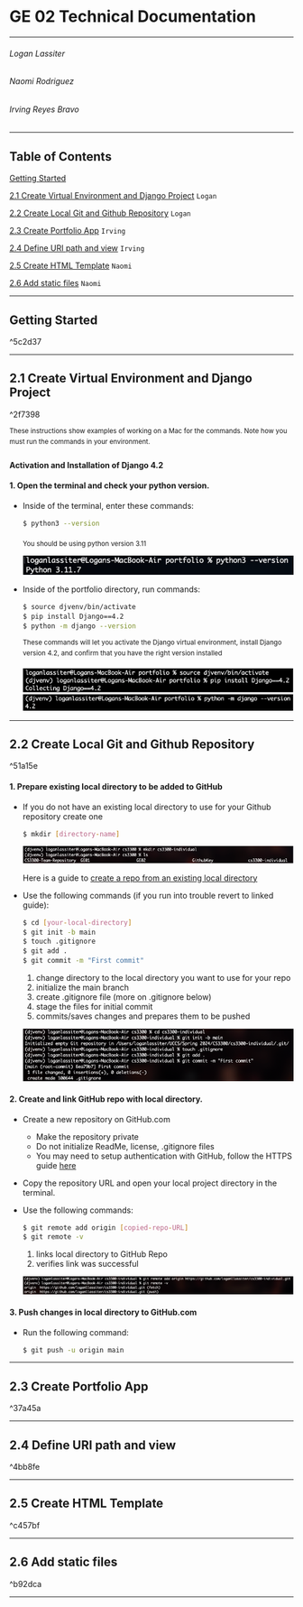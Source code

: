 # GE 02 Technical Documentation
***
###### Logan Lassiter
###### Naomi Rodriguez
###### Irving Reyes Bravo

***
## Table of Contents

[Getting Started](GE02-Official-Documentation.md#^5c2d37)

[2.1 Create Virtual Environment and Django Project](GE02-Official-Documentation.md#^2f7398) `Logan`

[2.2 Create Local Git and Github Repository](GE02-Official-Documentation.md#^51a15e) `Logan`

[2.3 Create Portfolio App](GE02-Official-Documentation.md#^37a45a) `Irving`

[2.4 Define URI path and view](GE02-Official-Documentation.md#^4bb8fe) `Irving`

[2.5 Create HTML Template](GE02-Official-Documentation.md#^c457bf) `Naomi`

[2.6 Add static files](GE02-Official-Documentation.md#^b92dca) `Naomi`

***

## Getting Started

^5c2d37

***
## 2.1 Create Virtual Environment and Django Project

^2f7398

<sup>These instructions show examples of working on a Mac for the commands. Note how you must run the commands in your environment.</sup>

#### Activation and Installation of Django 4.2

#### 1. Open the terminal and check your python version.

* Inside of the terminal, enter these commands:

	```bash
	$ python3 --version
	```

	<sub>You should be using python version 3.11</sub>
	
	![](images/Pasted%20image%2020240214114533.png)

* Inside of the portfolio directory, run commands:
	```bash
	$ source djvenv/bin/activate
	$ pip install Django==4.2
	$ python -m django --version
	```
	<sup>These commands will let you activate the Django virtual environment, install Django version 4.2, and confirm that you have the right version installed</sup>
	
	![](images/Pasted%20image%2020240214124051.png)
	![](images/Pasted%20image%2020240214124114.png)
***
## 2.2 Create Local Git and Github Repository

^51a15e
#### 1. Prepare existing local directory to be added to GitHub

* If you do not have an existing local directory to use for your Github repository create one
	```bash
	$ mkdir [directory-name]
	```
	![](images/Pasted%20image%2020240214125813.png)
	
	Here is a guide to [create a repo from an existing local directory](https://docs.github.com/en/migrations/importing-source-code/using-the-command-line-to-import-source-code/adding-locally-hosted-code-to-github)
* Use the following commands (if you run into trouble revert to linked guide):
	```bash
	$ cd [your-local-directory]
	$ git init -b main
	$ touch .gitignore
	$ git add .
	$ git commit -m "First commit"
	```
	1. change directory to the local directory you want to use for your repo
	2. initialize the main branch
	3. create .gitignore file (more on .gitignore below)
	4. stage the files for initial commit
	5. commits/saves changes and prepares them to be pushed
	   
	![](images/Pasted%20image%2020240214130457.png)
#### 2. Create and link GitHub repo with local directory.
* Create a new repository on GitHub.com
	*  Make the repository private
	*  Do not initialize ReadMe, license, .gitignore files
	* You may need to setup authentication with GitHub, follow the HTTPS guide [here](https://docs.github.com/en/authentication/keeping-your-account-and-data-secure/about-authentication-to-github#https)
* Copy the repository URL and open your local project directory in the terminal.
* Use the following commands:
	```bash
	$ git remote add origin [copied-repo-URL]
	$ git remote -v
	```
	1. links local directory to GitHub Repo
	2. verifies link was successful
	
	![](images/Pasted%20image%2020240214132419.png)

#### 3. Push changes in local directory to GitHub.com
* Run the following command:
	```bash
	$ git push -u origin main
	```
***
## 2.3 Create Portfolio App

^37a45a

***
## 2.4 Define URI path and view

^4bb8fe

***
## 2.5 Create HTML Template

^c457bf

***
## 2.6 Add static files

^b92dca

***

